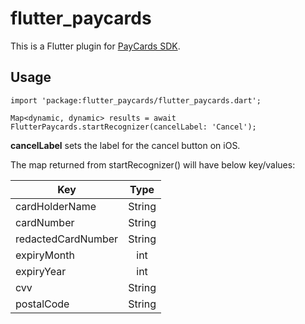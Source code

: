 # flutter_paycards

This is a Flutter plugin for [PayCards SDK](https://github.com/faceterteam/PayCards_Source).

## Usage

`import 'package:flutter_paycards/flutter_paycards.dart';`


`Map<dynamic, dynamic> results = await FlutterPaycards.startRecognizer(cancelLabel: 'Cancel');`

**cancelLabel** sets the label for the cancel button on iOS.

The map returned from startRecognizer() will have below key/values:


| Key                | Type    |
| ------------------ |:-------:|
| cardHolderName     | String  |
| cardNumber         | String  |
| redactedCardNumber | String  |
| expiryMonth        | int     |
| expiryYear         | int     |
| cvv                | String  |
| postalCode         | String  |